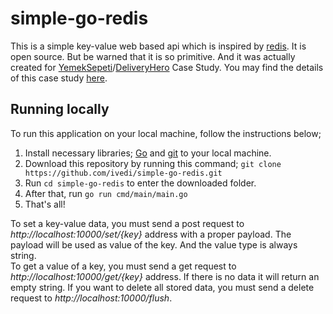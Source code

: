 # simple-go-redis
This is a simple key-value web based api which is inspired by [redis](https://redis.io/). It is open source. But be warned that it is so primitive. And it was actually created for [YemekSepeti](https://en.wikipedia.org/wiki/Yemeksepeti)/[DeliveryHero](https://en.wikipedia.org/wiki/Delivery_Hero) Case Study. You may find the details of this case study [here](/docs/requirements.pdf).

## Running locally
To run this application on your local machine, follow the instructions below;
1. Install necessary libraries; [Go](https://golang.org/doc/install) and [git](https://www.linode.com/docs/guides/how-to-install-git-on-linux-mac-and-windows/) to your local machine.
2. Download this repository by running this command; `git clone https://github.com/ivedi/simple-go-redis.git`
3. Run `cd simple-go-redis` to enter the downloaded folder.
4. After that, run `go run cmd/main/main.go`
5. That's all!

To set a key-value data, you must send a post request to *http://localhost:10000/set/{key}* address with a proper payload. The payload will be used as value of the key. And the value type is always string.   
To get a value of a key, you must send a get request to *http://localhost:10000/get/{key}* address. If there is no data it will return an empty string.
If you want to delete all stored data, you must send a delete request to *http://localhost:10000/flush*.